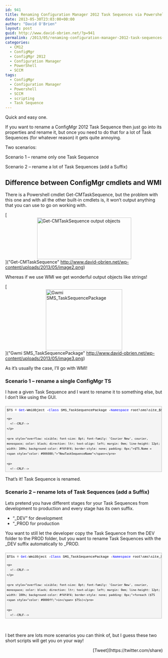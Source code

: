 ```yaml
---
id: 941
title: Renaming Configuration Manager 2012 Task Sequences via Powershell
date: 2013-05-30T23:03:00+00:00
author: "David O'Brien"
layout: post
guid: http://www.david-obrien.net/?p=941
permalink: /2013/05/renaming-configuration-manager-2012-task-sequences-via-powershell/
categories:
  - CM12
  - ConfigMgr
  - ConfigMgr 2012
  - Configuration Manager
  - PowerShell
  - SCCM
tags:
  - ConfigMgr
  - Configuration Manager
  - Powershell
  - SCCM
  - scripting
  - Task Sequence
---
```

Quick and easy one.

If you want to rename a ConfigMgr 2012 Task Sequence then just go into its properties and rename it, but once you need to do that for a lot of Task Sequences (for whatever reason) it gets quite annoying.

Two scenarios:

Scenario 1 – rename only one Task Sequence
  
Scenario 2 – rename a lot of Task Sequences (add a Suffix)

## Difference between ConfigMgr cmdlets and WMI

There is a Powershell cmdlet Get-CMTaskSequence, but the problem with this one and with all the other built-in cmdlets is, it won’t output anything that you can use to go on working with.

[<img style="background-image: none; float: none; padding-top: 0px; padding-left: 0px; margin-left: auto; display: block; padding-right: 0px; margin-right: auto; border: 0px;" title="Get-CMTaskSequence" alt="Get-CMTaskSequence output objects" src="http://www.david-obrien.net/wp-content/uploads/2013/05/image_thumb2.png" width="301" height="133" border="0" />]("Get-CMTaskSequence" http://www.david-obrien.net/wp-content/uploads/2013/05/image2.png)

Whereas if we use WMI we get wonderful output objects like strings!

[<img style="background-image: none; float: none; padding-top: 0px; padding-left: 0px; margin-left: auto; display: block; padding-right: 0px; margin-right: auto; border: 0px;" title="Gwmi SMS_TaskSequencePackage" alt="Gwmi SMS_TaskSequencePackage" src="http://www.david-obrien.net/wp-content/uploads/2013/05/image_thumb3.png" width="244" height="195" border="0" />]("Gwmi SMS_TaskSequencePackage" http://www.david-obrien.net/wp-content/uploads/2013/05/image3.png)

As it’s usually the case, I’ll go with WMI!

### Scenario 1 – rename a single ConfigMgr TS

I have a given Task Sequence and I want to rename it to something else, but I don’t like using the GUI.

<div id="codeSnippetWrapper" style="overflow: auto; cursor: text; font-size: 8pt; font-family: 'Courier New', courier, monospace; direction: ltr; text-align: left; margin: 20px 0px 10px; line-height: 12pt; max-height: 200px; width: 97.5%; background-color: #f4f4f4; border: silver 1px solid; padding: 4px;">
  <div id="codeSnippet" style="overflow: visible; font-size: 8pt; font-family: 'Courier New', courier, monospace; color: black; direction: ltr; text-align: left; line-height: 12pt; width: 100%; background-color: #f4f4f4; border-style: none; padding: 0px;">
    <pre style="overflow: visible; font-size: 8pt; font-family: 'Courier New', courier, monospace; color: black; direction: ltr; text-align: left; margin: 0em; line-height: 12pt; width: 100%; background-color: white; border-style: none; padding: 0px;">$TS = <span style="color: #0000ff;">Get</span>-WmiObject -<span style="color: #0000ff;">Class</span> SMS_TaskSequencePackage -<span style="color: #0000ff;">Namespace</span> root\sms\site_$SiteCode | Where-<span style="color: #0000ff;">Object</span> {$_.Name -eq <span style="color: #006080;">"TaskSequenceName"</span>}</pre>
    
    <p>
      <!--CRLF-->
    </p>
    
    <pre style="overflow: visible; font-size: 8pt; font-family: 'Courier New', courier, monospace; color: black; direction: ltr; text-align: left; margin: 0em; line-height: 12pt; width: 100%; background-color: #f4f4f4; border-style: none; padding: 0px;">$TS.Name = <span style="color: #006080;">"NewTaskSequenceName"</span></pre>
    
    <p>
      <!--CRLF-->
    </p>
    
    <pre style="overflow: visible; font-size: 8pt; font-family: 'Courier New', courier, monospace; color: black; direction: ltr; text-align: left; margin: 0em; line-height: 12pt; width: 100%; background-color: white; border-style: none; padding: 0px;">$TS.Put()</pre>
    
    <p>
      <!--CRLF-->
    </p>
  </div>
</div>

That’s it! Task Sequence is renamed.

### Scenario 2 – rename lots of Task Sequences (add a Suffix)

Lets pretend you have different stages for your Task Sequences from development to production and every stage has its own suffix.

  * “_DEV” for development
  * “_PROD for production

You want to still let the developer copy the Task Sequence from the DEV folder to the PROD folder, but you want to rename Task Sequences with the \_DEV suffix automatically to \_PROD.

<div id="codeSnippetWrapper" style="overflow: auto; cursor: text; font-size: 8pt; font-family: 'Courier New', courier, monospace; direction: ltr; text-align: left; margin: 20px 0px 10px; line-height: 12pt; max-height: 200px; width: 97.5%; background-color: #f4f4f4; border: silver 1px solid; padding: 4px;">
  <div id="codeSnippet" style="overflow: visible; font-size: 8pt; font-family: 'Courier New', courier, monospace; color: black; direction: ltr; text-align: left; line-height: 12pt; width: 100%; background-color: #f4f4f4; border-style: none; padding: 0px;">
    <pre style="overflow: visible; font-size: 8pt; font-family: 'Courier New', courier, monospace; color: black; direction: ltr; text-align: left; margin: 0em; line-height: 12pt; width: 100%; background-color: white; border-style: none; padding: 0px;">$TSs = <span style="color: #0000ff;">Get</span>-WmiObject -<span style="color: #0000ff;">Class</span> SMS_TaskSequencePackage -<span style="color: #0000ff;">Namespace</span> root\sms\site_$SiteCode</pre>
    
    <p>
      <!--CRLF-->
    </p>
    
    <pre style="overflow: visible; font-size: 8pt; font-family: 'Courier New', courier, monospace; color: black; direction: ltr; text-align: left; margin: 0em; line-height: 12pt; width: 100%; background-color: #f4f4f4; border-style: none; padding: 0px;">foreach ($TS <span style="color: #0000ff;">in</span> $TSs)</pre>
    
    <p>
      <!--CRLF-->
    </p>
    
    <pre style="overflow: visible; font-size: 8pt; font-family: 'Courier New', courier, monospace; color: black; direction: ltr; text-align: left; margin: 0em; line-height: 12pt; width: 100%; background-color: white; border-style: none; padding: 0px;">    {</pre>
    
    <p>
      <!--CRLF-->
    </p>
    
    <pre style="overflow: visible; font-size: 8pt; font-family: 'Courier New', courier, monospace; color: black; direction: ltr; text-align: left; margin: 0em; line-height: 12pt; width: 100%; background-color: #f4f4f4; border-style: none; padding: 0px;">        <span style="color: #0000ff;">if</span> ($TS.Name.Substring($TS.Name.Length-3) -eq <span style="color: #006080;">"DEV"</span>)</pre>
    
    <p>
      <!--CRLF-->
    </p>
    
    <pre style="overflow: visible; font-size: 8pt; font-family: 'Courier New', courier, monospace; color: black; direction: ltr; text-align: left; margin: 0em; line-height: 12pt; width: 100%; background-color: white; border-style: none; padding: 0px;">            {</pre>
    
    <p>
      <!--CRLF-->
    </p>
    
    <pre style="overflow: visible; font-size: 8pt; font-family: 'Courier New', courier, monospace; color: black; direction: ltr; text-align: left; margin: 0em; line-height: 12pt; width: 100%; background-color: #f4f4f4; border-style: none; padding: 0px;">                $TS.Name = <span style="color: #006080;">"$($TS.Name.Substring(0,$TS.Name.Length-3))_PROD"</span></pre>
    
    <p>
      <!--CRLF-->
    </p>
    
    <pre style="overflow: visible; font-size: 8pt; font-family: 'Courier New', courier, monospace; color: black; direction: ltr; text-align: left; margin: 0em; line-height: 12pt; width: 100%; background-color: white; border-style: none; padding: 0px;">                $TS.put()</pre>
    
    <p>
      <!--CRLF-->
    </p>
    
    <pre style="overflow: visible; font-size: 8pt; font-family: 'Courier New', courier, monospace; color: black; direction: ltr; text-align: left; margin: 0em; line-height: 12pt; width: 100%; background-color: #f4f4f4; border-style: none; padding: 0px;">            }</pre>
    
    <p>
      <!--CRLF-->
    </p>
    
    <pre style="overflow: visible; font-size: 8pt; font-family: 'Courier New', courier, monospace; color: black; direction: ltr; text-align: left; margin: 0em; line-height: 12pt; width: 100%; background-color: white; border-style: none; padding: 0px;">    }</pre>
    
    <p>
      <!--CRLF-->
    </p>
  </div>
</div>

&nbsp;

I bet there are lots more scenarios you can think of, but I guess these two short scripts will get you on your way! 

<div style="float: right; margin-left: 10px;">
  [Tweet](https://twitter.com/share)
</div>

